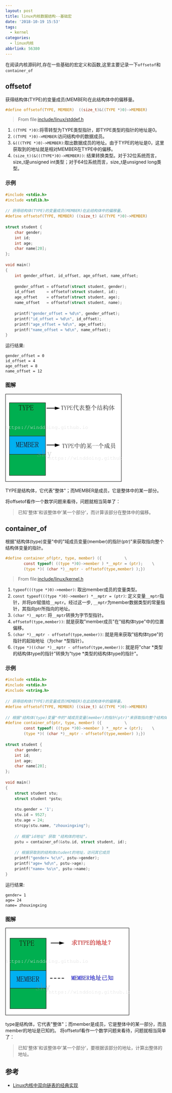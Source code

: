```yaml
---
layout: post
title: linux内核数据结构--基础宏
date: '2018-10-19 15:53'
tags:
  - kernel
categories:
  - linux内核
abbrlink: 56380
---
```


在阅读内核源码时,存在一些基础的宏定义和函数,这里主要记录一下`offsetof`和`container_of`

<!--more-->

## offsetof
获得结构体(TYPE)的变量成员(MEMBER)在此结构体中的偏移量。

``` C
#define offsetof(TYPE, MEMBER)  ((size_t)&((TYPE *)0)->MEMBER)
```
>From file:[include/linux/stddef.h](https://elixir.bootlin.com/linux/v4.4.1/source/include/linux/stddef.h)

1. `((TYPE *)0)`:将零转型为TYPE类型指针，即TYPE类型的指针的地址是0。
2. `((TYPE *)0)->MEMBER`:访问结构中的数据成员。
3. `&(((TYPE *)0)->MEMBER)`:取出数据成员的地址。由于TYPE的地址是0，这里获取到的地址就是相对MEMBER在TYPE中的偏移。
4. `(size_t)(&(((TYPE*)0)->MEMBER))`: 结果转换类型。对于32位系统而言，size_t是unsigned int类型；对于64位系统而言，size_t是unsigned long类型。

### 示例

``` C
#include <stdio.h>
#include <stdlib.h>

// 获得结构体(TYPE)的变量成员(MEMBER)在此结构体中的偏移量。
#define offsetof(TYPE, MEMBER) ((size_t) &((TYPE *)0)->MEMBER)

struct student {
    char gender;
    int id;
    int age;
    char name[20];
};

void main()
{
    int gender_offset, id_offset, age_offset, name_offset;

    gender_offset = offsetof(struct student, gender);
    id_offset     = offsetof(struct student, id);
    age_offset    = offsetof(struct student, age);
    name_offset   = offsetof(struct student, name);

    printf("gender_offset = %d\n", gender_offset);
    printf("id_offset = %d\n", id_offset);
    printf("age_offset = %d\n", age_offset);
    printf("name_offset = %d\n", name_offset);
}
```
运行结果:
```
gender_offset = 0
id_offset = 4
age_offset = 8
name_offset = 12
```

### 图解

![list_offsetof](/images/2018/11/list_offsetof.png)

TYPE是结构体，它代表"整体"；而MEMBER是成员，它是整体中的某一部分。

将offsetof看作一个数学问题来看待，问题就相当简单了：
>已知'整体'和该整体中'某一个部分'，而计算该部分在整体中的偏移。

## container_of

根据"结构体(type)变量"中的"域成员变量(member)的指针(ptr)"来获取指向整个结构体变量的指针。
``` C
#define container_of(ptr, type, member) ({          \
        const typeof( ((type *)0)->member ) *__mptr = (ptr);    \
        (type *)( (char *)__mptr - offsetof(type,member) );})
```
>From file:[include/linux/kernel.h](https://elixir.bootlin.com/linux/v4.4.1/source/include/linux/kernel.h#L812)

1. `typeof(((type *)0)->member)`: 取出member成员的变量类型。
2. `const typeof(((type *)0)->member) *__mptr = (ptr)`: 定义变量`__mptr`指针，并将ptr赋值给`__mptr`。经过这一步, `__mptr`为member数据类型的常量指针，其指向ptr所指向的地址。
3. `(char *)__mptr`: 将`__mptr`转换为字节型指针。
4. `offsetof(type,member))`: 就是获取"member成员"在"结构体type"中的位置偏移。
5. `(char *)__mptr - offsetof(type,member))`: 就是用来获取"结构体type"的指针的起始地址（为char *型指针）。
6. `(type *)((char *)__mptr - offsetof(type,member))`: 就是将"char *类型的结构体type的指针"转换为"type *类型的结构体type的指针"。

### 示例

``` C
#include <stdio.h>
#include <stdio.h>
#include <string.h>

// 获得结构体(TYPE)的变量成员(MEMBER)在此结构体中的偏移量。
#define offsetof(TYPE, MEMBER) ((size_t) &((TYPE *)0)->MEMBER)

// 根据"结构体(type)变量"中的"域成员变量(member)的指针(ptr)"来获取指向整个结构体变量的指针
#define container_of(ptr, type, member) ({          \
        const typeof( ((type *)0)->member ) *__mptr = (ptr);    \
        (type *)( (char *)__mptr - offsetof(type,member) );})

struct student {
    char gender;
    int id;
    int age;
    char name[20];
};

void main()
{
    struct student stu;
    struct student *pstu;

    stu.gender = '1';
    stu.id = 9527;
    stu.age = 24;
    strcpy(stu.name, "zhouxingxing");

    // 根据"id地址" 获取 "结构体的地址"。
    pstu = container_of(&stu.id, struct student, id);

    // 根据获取到的结构体student的地址，访问其它成员
    printf("gender= %c\n", pstu->gender);
    printf("age= %d\n", pstu->age);
    printf("name= %s\n", pstu->name);
}
```

运行结果:
```
gender= 1
age= 24
name= zhouxingxing
```

### 图解

![list_container_of](/images/2018/11/list_container_of.png)

type是结构体，它代表"整体"；而member是成员，它是整体中的某一部分，而且member的地址是已知的。
将offsetof看作一个数学问题来看待，问题就相当简单了：
>已知'整体'和该整体中'某一个部分'，要根据该部分的地址，计算出整体的地址。


## 参考

* [Linux内核中双向链表的经典实现](https://www.cnblogs.com/skywang12345/p/3562146.html)
